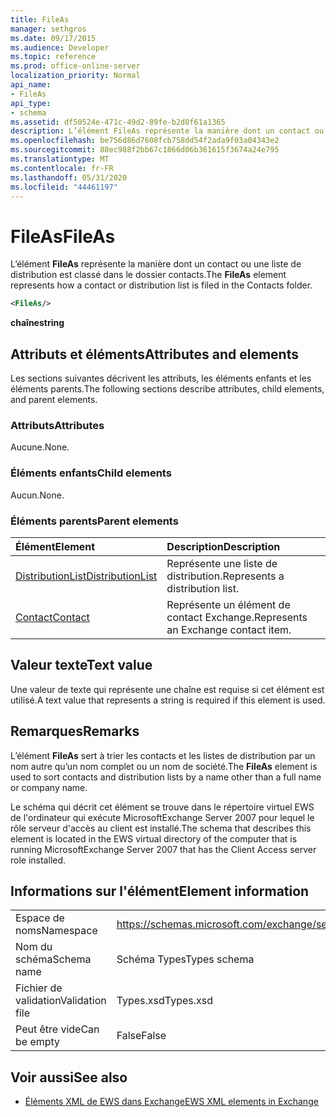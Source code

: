 ```yaml
---
title: FileAs
manager: sethgros
ms.date: 09/17/2015
ms.audience: Developer
ms.topic: reference
ms.prod: office-online-server
localization_priority: Normal
api_name:
- FileAs
api_type:
- schema
ms.assetid: df50524e-471c-49d2-89fe-b2d0f61a1365
description: L’élément FileAs représente la manière dont un contact ou une liste de distribution est classé dans le dossier contacts.
ms.openlocfilehash: be756d86d7608fcb758dd54f2ada9f03a04343e2
ms.sourcegitcommit: 88ec988f2bb67c1866d06b361615f3674a24e795
ms.translationtype: MT
ms.contentlocale: fr-FR
ms.lasthandoff: 05/31/2020
ms.locfileid: "44461197"
---
```

# <a name="fileas"></a><span data-ttu-id="b5af1-103">FileAs</span><span class="sxs-lookup"><span data-stu-id="b5af1-103">FileAs</span></span>

<span data-ttu-id="b5af1-104">L’élément **FileAs** représente la manière dont un contact ou une liste de distribution est classé dans le dossier contacts.</span><span class="sxs-lookup"><span data-stu-id="b5af1-104">The **FileAs** element represents how a contact or distribution list is filed in the Contacts folder.</span></span> 
  
```xml
<FileAs/>
```

 <span data-ttu-id="b5af1-105">**chaîne**</span><span class="sxs-lookup"><span data-stu-id="b5af1-105">**string**</span></span>
## <a name="attributes-and-elements"></a><span data-ttu-id="b5af1-106">Attributs et éléments</span><span class="sxs-lookup"><span data-stu-id="b5af1-106">Attributes and elements</span></span>

<span data-ttu-id="b5af1-107">Les sections suivantes décrivent les attributs, les éléments enfants et les éléments parents.</span><span class="sxs-lookup"><span data-stu-id="b5af1-107">The following sections describe attributes, child elements, and parent elements.</span></span>
  
### <a name="attributes"></a><span data-ttu-id="b5af1-108">Attributs</span><span class="sxs-lookup"><span data-stu-id="b5af1-108">Attributes</span></span>

<span data-ttu-id="b5af1-109">Aucune.</span><span class="sxs-lookup"><span data-stu-id="b5af1-109">None.</span></span>
  
### <a name="child-elements"></a><span data-ttu-id="b5af1-110">Éléments enfants</span><span class="sxs-lookup"><span data-stu-id="b5af1-110">Child elements</span></span>

<span data-ttu-id="b5af1-111">Aucun.</span><span class="sxs-lookup"><span data-stu-id="b5af1-111">None.</span></span>
  
### <a name="parent-elements"></a><span data-ttu-id="b5af1-112">Éléments parents</span><span class="sxs-lookup"><span data-stu-id="b5af1-112">Parent elements</span></span>

|<span data-ttu-id="b5af1-113">**Élément**</span><span class="sxs-lookup"><span data-stu-id="b5af1-113">**Element**</span></span>|<span data-ttu-id="b5af1-114">**Description**</span><span class="sxs-lookup"><span data-stu-id="b5af1-114">**Description**</span></span>|
|:-----|:-----|
|[<span data-ttu-id="b5af1-115">DistributionList</span><span class="sxs-lookup"><span data-stu-id="b5af1-115">DistributionList</span></span>](distributionlist.md) <br/> |<span data-ttu-id="b5af1-116">Représente une liste de distribution.</span><span class="sxs-lookup"><span data-stu-id="b5af1-116">Represents a distribution list.</span></span>  <br/> |
|[<span data-ttu-id="b5af1-117">Contact</span><span class="sxs-lookup"><span data-stu-id="b5af1-117">Contact</span></span>](contact.md) <br/> |<span data-ttu-id="b5af1-118">Représente un élément de contact Exchange.</span><span class="sxs-lookup"><span data-stu-id="b5af1-118">Represents an Exchange contact item.</span></span>  <br/> |
   
## <a name="text-value"></a><span data-ttu-id="b5af1-119">Valeur texte</span><span class="sxs-lookup"><span data-stu-id="b5af1-119">Text value</span></span>

<span data-ttu-id="b5af1-120">Une valeur de texte qui représente une chaîne est requise si cet élément est utilisé.</span><span class="sxs-lookup"><span data-stu-id="b5af1-120">A text value that represents a string is required if this element is used.</span></span>
  
## <a name="remarks"></a><span data-ttu-id="b5af1-121">Remarques</span><span class="sxs-lookup"><span data-stu-id="b5af1-121">Remarks</span></span>

<span data-ttu-id="b5af1-122">L’élément **FileAs** sert à trier les contacts et les listes de distribution par un nom autre qu’un nom complet ou un nom de société.</span><span class="sxs-lookup"><span data-stu-id="b5af1-122">The **FileAs** element is used to sort contacts and distribution lists by a name other than a full name or company name.</span></span> 
  
<span data-ttu-id="b5af1-123">Le schéma qui décrit cet élément se trouve dans le répertoire virtuel EWS de l'ordinateur qui exécute MicrosoftExchange Server 2007 pour lequel le rôle serveur d'accès au client est installé.</span><span class="sxs-lookup"><span data-stu-id="b5af1-123">The schema that describes this element is located in the EWS virtual directory of the computer that is running MicrosoftExchange Server 2007 that has the Client Access server role installed.</span></span>
  
## <a name="element-information"></a><span data-ttu-id="b5af1-124">Informations sur l'élément</span><span class="sxs-lookup"><span data-stu-id="b5af1-124">Element information</span></span>

|||
|:-----|:-----|
|<span data-ttu-id="b5af1-125">Espace de noms</span><span class="sxs-lookup"><span data-stu-id="b5af1-125">Namespace</span></span>  <br/> |https://schemas.microsoft.com/exchange/services/2006/types  <br/> |
|<span data-ttu-id="b5af1-126">Nom du schéma</span><span class="sxs-lookup"><span data-stu-id="b5af1-126">Schema name</span></span>  <br/> |<span data-ttu-id="b5af1-127">Schéma Types</span><span class="sxs-lookup"><span data-stu-id="b5af1-127">Types schema</span></span>  <br/> |
|<span data-ttu-id="b5af1-128">Fichier de validation</span><span class="sxs-lookup"><span data-stu-id="b5af1-128">Validation file</span></span>  <br/> |<span data-ttu-id="b5af1-129">Types.xsd</span><span class="sxs-lookup"><span data-stu-id="b5af1-129">Types.xsd</span></span>  <br/> |
|<span data-ttu-id="b5af1-130">Peut être vide</span><span class="sxs-lookup"><span data-stu-id="b5af1-130">Can be empty</span></span>  <br/> |<span data-ttu-id="b5af1-131">False</span><span class="sxs-lookup"><span data-stu-id="b5af1-131">False</span></span>  <br/> |
   
## <a name="see-also"></a><span data-ttu-id="b5af1-132">Voir aussi</span><span class="sxs-lookup"><span data-stu-id="b5af1-132">See also</span></span>



- [<span data-ttu-id="b5af1-133">Éléments XML de EWS dans Exchange</span><span class="sxs-lookup"><span data-stu-id="b5af1-133">EWS XML elements in Exchange</span></span>](ews-xml-elements-in-exchange.md)

